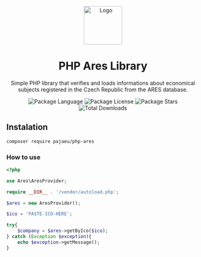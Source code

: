 <p align="center">
    <img src="https://beeimg.com/images/y49059711382.png" height="100" alt="Logo" />
    <h1 align="center">PHP Ares Library</h1>
</p>
<p align="center">Simple PHP library that verifies and loads informations about economical subjects registered in the Czech Republic from the ARES database.</p>
<p align="center">
    <img src="https://img.shields.io/github/languages/top/pajaeu/php-ares" alt="Package Language" />
    <img src="https://img.shields.io/github/license/pajaeu/php-ares" alt="Package License" />
    <img src="https://img.shields.io/github/stars/pajaeu/php-ares" alt="Package Stars" />
    <img src="https://img.shields.io/packagist/dt/pajaeu/php-ares" alt="Total Downloads" />
</p>

## Instalation
```bash
composer require pajaeu/php-ares
```

### How to use

```php
<?php

use Ares\AresProvider;

require __DIR__ . '/vendor/autoload.php';

$ares = new AresProvider();

$ico = 'PASTE-ICO-HERE';

try{
    $company = $ares->getByIco($ico);
} catch (Exception $exception){
    echo $exception->getMessage();
}
```
